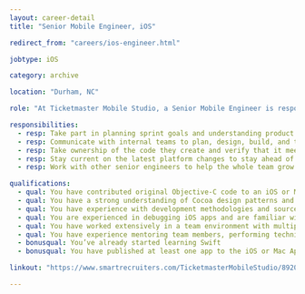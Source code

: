 ```yaml
---
layout: career-detail
title: "Senior Mobile Engineer, iOS"

redirect_from: "careers/ios-engineer.html"

jobtype: iOS

category: archive

location: "Durham, NC"

role: "At Ticketmaster Mobile Studio, a Senior Mobile Engineer is responsible for building high-quality software with a team of designers, project managers, and other developers. They have experience in all parts of delivering mobile apps to the marketplace and strive to deliver quality in their work. They work to help grow their skills, their team member’s skills, and build internal or open source projects to provide more efficiency in future development."

responsibilities:
  - resp: Take part in planning sprint goals and understanding product needs and motivations.
  - resp: Communicate with internal teams to plan, design, build, and test quality software.
  - resp: Take ownership of the code they create and verify that it meets all acceptance criteria.
  - resp: Stay current on the latest platform changes to stay ahead of current mobile development trends.
  - resp: Work with other senior engineers to help the whole team grow technically by hosting knowledge share sessions, mentoring, or producing code samples or libraries.

qualifications:
  - qual: You have contributed original Objective-C code to an iOS or Mac project
  - qual: You have a strong understanding of Cocoa design patterns and API design
  - qual: You have experience with development methodologies and source control systems
  - qual: You are experienced in debugging iOS apps and are familiar with Instruments
  - qual: You have worked extensively in a team environment with multiple stakeholders    
  - qual: You have experience mentoring team members, performing technical code reviews, and planning project requirements
  - bonusqual: You’ve already started learning Swift
  - bonusqual: You have published at least one app to the iOS or Mac App Store 

linkout: "https://www.smartrecruiters.com/TicketmasterMobileStudio/89203100-senior-ios-developer"

---
```

